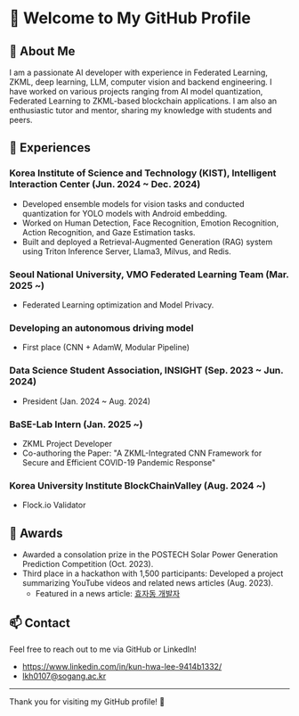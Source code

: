 # 👋 Welcome to My GitHub Profile

## 🚀 About Me
I am a passionate AI developer with experience in Federated Learning, ZKML, deep learning, LLM, computer vision and backend engineering. I have worked on various projects ranging from AI model quantization, Federated Learning to ZKML-based blockchain applications. I am also an enthusiastic tutor and mentor, sharing my knowledge with students and peers.

## 📌 Experiences
### Korea Institute of Science and Technology (KIST), Intelligent Interaction Center (Jun. 2024 ~ Dec. 2024)
- Developed ensemble models for vision tasks and conducted quantization for YOLO models with Android embedding.
- Worked on Human Detection, Face Recognition, Emotion Recognition, Action Recognition, and Gaze Estimation tasks.
- Built and deployed a Retrieval-Augmented Generation (RAG) system using Triton Inference Server, Llama3, Milvus, and Redis.

### Seoul National University, VMO Federated Learning Team (Mar. 2025 ~)
- Federated Learning optimization and Model Privacy.

### Developing an autonomous driving model
- First place (CNN + AdamW, Modular Pipeline)

### Data Science Student Association, INSIGHT (Sep. 2023 ~ Jun. 2024)
- President (Jan. 2024 ~ Aug. 2024)

### BaSE-Lab Intern (Jan. 2025 ~)
- ZKML Project Developer
- Co-authoring the Paper: "A ZKML-Integrated CNN Framework for Secure and Efficient COVID-19 Pandemic Response"

### Korea University Institute BlockChainValley (Aug. 2024 ~)
- Flock.io Validator

## 🐍 Awards
- Awarded a consolation prize in the POSTECH Solar Power Generation Prediction Competition (Oct. 2023).
- Third place in a hackathon with 1,500 participants: Developed a project summarizing YouTube videos and related news articles (Aug. 2023).
  - Featured in a news article: [효자동 개발자](https://n.news.naver.com/article/417/0000944514?sid=105)

## 📫 Contact
Feel free to reach out to me via GitHub or LinkedIn!
- https://www.linkedin.com/in/kun-hwa-lee-9414b1332/
- lkh0107@sogang.ac.kr
  
---
Thank you for visiting my GitHub profile! 🚀

